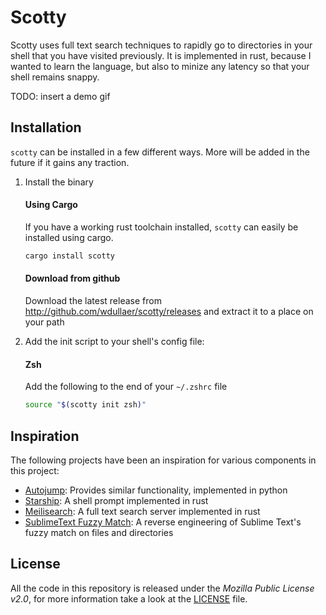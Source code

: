 # Scotty
Scotty uses full text search techniques to rapidly go to directories in your shell that you have visited previously. It is implemented in rust, because I wanted to learn the language, but also to minize any latency so that your shell remains snappy.

TODO: insert a demo gif

## Installation
`scotty` can be installed in a few different ways. More will be added in the future if it gains any traction.

1. Install the binary

   #### Using Cargo
   If you have a working rust toolchain installed, `scotty` can easily be installed using cargo.

   ```sh
   cargo install scotty
   ```

   #### Download from github
   Download the latest release from http://github.com/wdullaer/scotty/releases and extract it to a place on your path

2. Add the init script to your shell's config file:

   #### Zsh
   Add the following to the end of your `~/.zshrc` file

   ```sh
   source "$(scotty init zsh)"
   ```

## Inspiration
The following projects have been an inspiration for various components in this project:
* [Autojump](https://github.com/wting/autojump): Provides similar functionality, implemented in python
* [Starship](https://starship.rs): A shell prompt implemented in rust
* [Meilisearch](https://www.meilisearch.com/): A full text search server implemented in rust
* [SublimeText Fuzzy Match](https://www.forrestthewoods.com/blog/reverse_engineering_sublime_texts_fuzzy_match/#.d05n81yjy): A reverse engineering of Sublime Text's fuzzy match on files and directories

## License
All the code in this repository is released under the _Mozilla Public License v2.0_, for more information take a look at the [LICENSE](LICENSE) file.